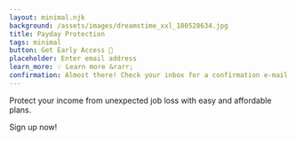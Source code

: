 ```yaml
---
layout: minimal.njk
background: /assets/images/dreamstime_xxl_180528634.jpg
title: Payday Protection
tags: minimal
button: Get Early Access 📨
placeholder: Enter email address
learn_more: 💡 Learn more &rarr;
confirmation: Almost there! Check your inbox for a confirmation e-mail.
---
```


Protect your income from unexpected job loss with easy and affordable plans.

Sign up now!
